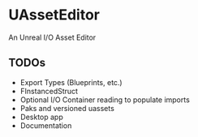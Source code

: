 # UAssetEditor
 An Unreal I/O Asset Editor

## TODOs
- Export Types (Blueprints, etc.)
- FInstancedStruct
- Optional I/O Container reading to populate imports
- Paks and versioned uassets
- Desktop app
- Documentation
